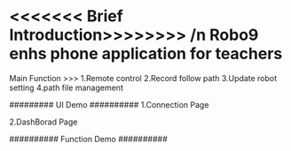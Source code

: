 <<<<<<< Brief Introduction>>>>>>>> /n
Robo9 enhs phone application for teachers 
=========================================

Main Function >>>
1.Remote control 
2.Record follow path 
3.Update robot setting 
4.path file management 

######### UI Demo ##########
1.Connection Page 





2.DashBorad Page 










########## Function Demo ##########
